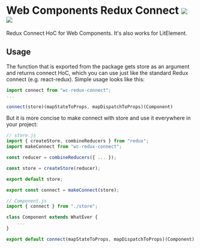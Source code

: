 # Web Components Redux Connect [![](https://img.shields.io/npm/v/wc-redux-connect.svg?style=flat)](https://www.npmjs.com/package/wc-redux-connect) ![](https://img.shields.io/bundlephobia/minzip/wc-redux-connect.svg?style=flat)

Redux Connect HoC for Web Components. It's also works for LitElement.

## Usage

The function that is exported from the package gets store as an argument and returns connect HoC, which you can use just like the standard Redux connect (e.g. react-redux). Simple usage looks like this:

```js
import connect from "wc-redux-connect";
...

connect(store)(mapStateToProps, mapDispatchToProps)(Component)
```

But it is more concise to make connect with store and use it everywhere in your project:

```js
// store.js
import { createStore, combineReducers } from "redux";
import makeConnect from "wc-redux-connect";

const reducer = combineReducers({ ... });

const store = createStore(reducer);

export default store;

export const connect = makeConnect(store);
```

```js
// Component.js
import { connect } from "./store";

class Component extends WhatEver {
    ...
}

export default connect(mapStateToProps, mapDispatchToProps)(Component)

```
